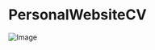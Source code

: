 # PersonalWebsiteCV

![Image](https://github.com/user-attachments/assets/cccb2379-90b0-4019-8496-27aa76801b0b)
